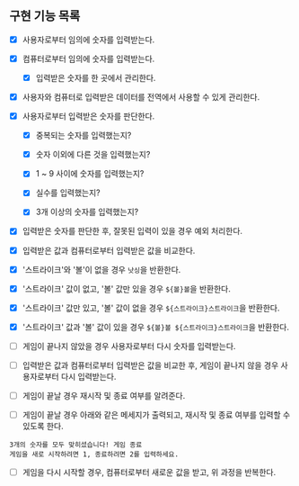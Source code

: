 ## 구현 기능 목록

+ [x] 사용자로부터 임의에 숫자를 입력받는다.

+ [x] 컴퓨터로부터 임의에 숫자를 입력받는다.

  + [x] 입력받은 숫자를 한 곳에서 관리한다.

+ [x] 사용자와 컴퓨터로 입력받은 데이터를 전역에서 사용할 수 있게 관리한다.

+ [x] 사용자로부터 입력받은 숫자를 판단한다.

  + [x] 중복되는 숫자를 입력했는지?
  
  + [x] 숫자 이외에 다른 것을 입력했는지?

  + [x] 1 ~ 9 사이에 숫자를 입력했는지?

  + [x] 실수를 입력했는지?

  + [x] 3개 이상의 숫자를 입력했는지?

+ [x]  입력받은 숫자를 판단한 후, 잘못된 입력이 있을 경우 예외 처리한다.

+ [x]  입력받은 값과 컴퓨터로부터 입력받은 값을 비교한다.

  + [x]  '스트라이크'와 '볼'이 없을 경우 ```낫싱```을 반환한다.
  
  + [x]  '스트라이크' 값이 없고, '볼' 값만 있을 경우 ```${볼}볼```을 반환한다.
  
  + [x]  '스트라이크' 값만 있고, '볼' 값이 없을 경우 ```${스트라이크}스트라이크```을 반환한다.
  
  + [x]  '스트라이크' 값과 '볼' 값이 있을 경우 ```${볼}볼 ${스트라이크}스트라이크```을 반환한다.

+ [ ]  게임이 끝나지 않았을 경우 사용자로부터 다시 숫자를 입력받는다.

  + [ ] 입력받은 값과 컴퓨터로부터 입력받은 값을 비교한 후, 게임이 끝나지 않을 경우 사용자로부터 다시 입력받는다.

+ [ ]  게임이 끝날 경우 재시작 및 종료 여부를 알려준다.

  + [ ]  게임이 끝날 경우 아래와 같은 메세지가 출력되고, 재시작 및 종료 여부를 입력할 수 있도록 한다.
  
  ```
  3개의 숫자를 모두 맞히셨습니다! 게임 종료
  게임을 새로 시작하려면 1, 종료하려면 2를 입력하세요.
  ```
  
  + [ ] 게임을 다시 시작할 경우, 컴퓨터로부터 새로운 값을 받고, 위 과정을 반복한다.